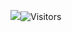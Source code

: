 [![](https://img.shields.io/badge/-Octocat-181717?style=for-the-badge&logo=github&logoColor=white&logoWidth=30)](https://github.com/danhtienfuh)![Visitors](https://api.visitorbadge.io/api/visitors?path=https://github.com/danhtienfuh&label=🚀%20VISITORS&labelColor=%23000000&countColor=%23ffffff&style=for-the-badge&logo=github)
